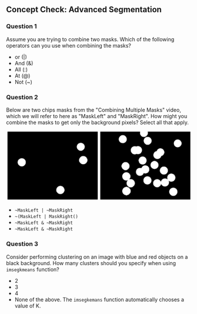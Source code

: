 ## Concept Check: Advanced Segmentation

### Question 1

Assume you are trying to combine two masks. Which of the following operators can you use when combining the masks?

- or (|)
- And (&)
- All (:)
- At (@)
- Not (~)

### Question 2

Below are two chips masks from the "Combining Multiple Masks" video, which we will refer to here as "MaskLeft" and "MaskRight". How might you combine the masks to get only the background pixels? Select all that apply.

![1](./images/1.png)

- `~MaskLeft | ~MaskRight`
- `~(MaskLeft | MaskRight()`
- `~MaskLeft & ~MaskRight`
- `~MaskLeft & ~MaskRight`

### Question 3

Consider performing clustering on an image with blue and red objects on a black background. How many clusters should you specify when using `imsegkmeans` function?

- 2
- 3
- 4
- None of the above. The `imsegkemans` function automatically chooses a value of K.
